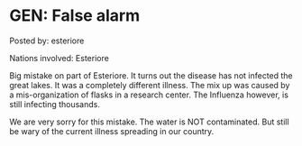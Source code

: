 # GEN: False alarm

Posted by: esteriore

Nations involved: Esteriore

Big mistake on part of Esteriore. It turns out the disease has not infected the great lakes. It was a completely different illness. The mix up was caused by a mis-organization of flasks in a research center. The Influenza however, is still infecting thousands.

We are very sorry for this mistake. The water is NOT contaminated. But still be wary of the current illness spreading in our country.